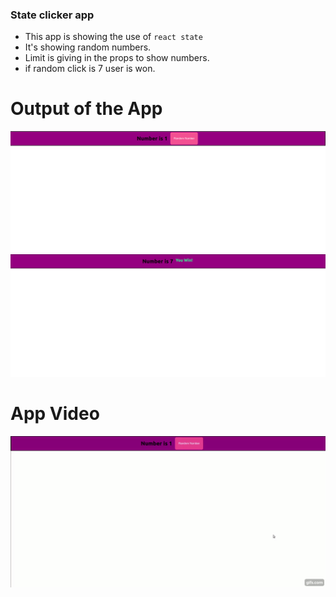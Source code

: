 ### State clicker app
- This app is showing the use of ```react state```
- It's showing random numbers.
- Limit is giving in the props to show numbers.
- if random click is 7 user is won.

# Output of the App
![](clicker1.png)
![](clicker2.png)

# App Video
![Video Link](./clicker.gif?v=4&s=500)
